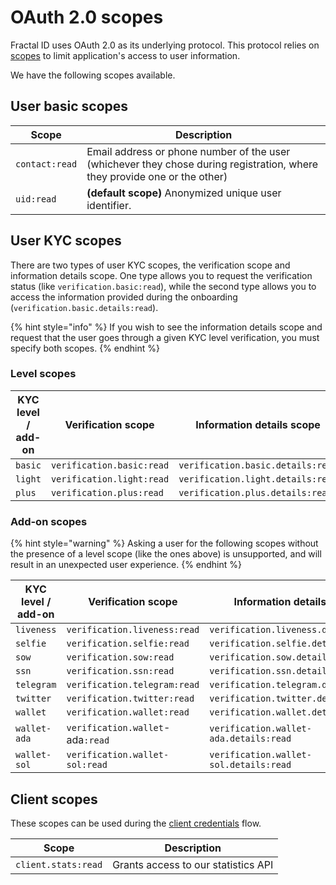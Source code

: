 # OAuth 2.0 scopes

Fractal ID uses OAuth 2.0 as its underlying protocol. This protocol relies on [scopes](https://oauth.net/2/scope/) to limit application's access to user information.

We have the following scopes available.

## User basic scopes

| Scope          | Description                                                                                                               |
| -------------- | ------------------------------------------------------------------------------------------------------------------------- |
| `contact:read` | Email address or phone number of the user (whichever they chose during registration, where they provide one or the other) |
| `uid:read`     | **(default scope)** Anonymized unique user identifier.                                                                    |

## User KYC scopes

There are two types of user KYC scopes, the verification scope and information details scope. One type allows you to request the verification status (like `verification.basic:read`), while the second type allows you to access the information provided during the onboarding (`verification.basic.details:read`).

{% hint style="info" %}
If you wish to see the information details scope and request that the user goes through a given KYC level verification, you must specify both scopes.
{% endhint %}

### Level scopes

| KYC level / add-on | Verification scope        | Information details scope         |
| ------------------ | ------------------------- | --------------------------------- |
| `basic`            | `verification.basic:read` | `verification.basic.details:read` |
| `light`            | `verification.light:read` | `verification.light.details:read` |
| `plus`             | `verification.plus:read`  | `verification.plus.details:read`  |

### Add-on scopes

{% hint style="warning" %}
Asking a user for the following scopes without the presence of a level scope (like the ones above) is unsupported, and will result in an unexpected user experience.
{% endhint %}

| KYC level / add-on | Verification scope               | Information details scope              |
| ------------------ | -------------------------------- | -------------------------------------- |
| `liveness`         | `verification.liveness:read`     | `verification.liveness.details:read`   |
| `selfie`           | `verification.selfie:read`       | `verification.selfie.details:read`     |
| `sow`              | `verification.sow:read`          | `verification.sow.details:read`        |
| `ssn`              | `verification.ssn:read`          | `verification.ssn.details:read`        |
| `telegram`         | `verification.telegram:read`     | `verification.telegram.details:read`   |
| `twitter`          | `verification.twitter:read`      | `verification.twitter.details:read`    |
| `wallet`           | `verification.wallet:read`       | `verification.wallet.details:read`     |
| `wallet-ada`       | `verification.wallet`-ada`:read` | `verification.wallet-ada.details:read` |
| `wallet-sol`       | `verification.wallet-sol:read`   | `verification.wallet-sol.details:read` |

## Client scopes

These scopes can be used during the [client credentials](back-office-integration/client-authorization.md#client-credentials-grant-flow) flow.

| Scope               | Description                         |
| ------------------- | ----------------------------------- |
| `client.stats:read` | Grants access to our statistics API |
